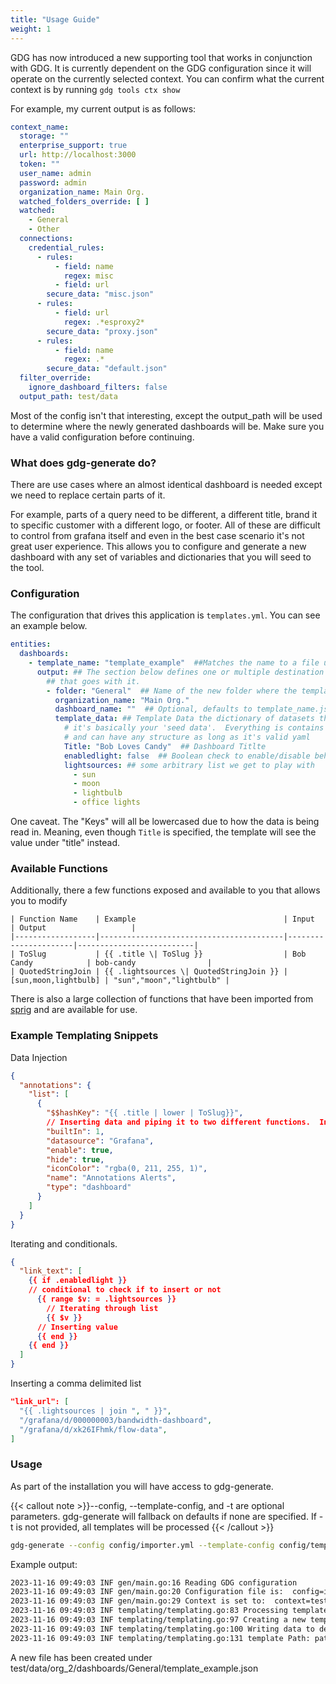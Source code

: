 ```yaml
---
title: "Usage Guide"
weight: 1
---
```


GDG has now introduced a new supporting tool that works in conjunction with GDG. It is currently dependent on the GDG
configuration
since it will operate on the currently selected context. You can confirm what the current context is by
running `gdg tools ctx show`

For example, my current output is as follows:

```yaml
context_name:
  storage: ""
  enterprise_support: true
  url: http://localhost:3000
  token: ""
  user_name: admin
  password: admin
  organization_name: Main Org.
  watched_folders_override: [ ]
  watched:
    - General
    - Other
  connections:
    credential_rules:
      - rules:
          - field: name
            regex: misc
          - field: url
        secure_data: "misc.json"
      - rules:
          - field: url
            regex: .*esproxy2*
        secure_data: "proxy.json"
      - rules:
          - field: name
            regex: .*
        secure_data: "default.json"
  filter_override:
    ignore_dashboard_filters: false
  output_path: test/data
```

Most of the config isn't that interesting, except the output_path will be used to determine where the newly generated
dashboards will be. Make sure you have a valid configuration before continuing.

### What does gdg-generate do?

There are use cases where an almost identical dashboard is needed except we need to replace certain parts of it.

For example, parts of a query need to be different, a different title, brand it to specific customer with a different
logo, or footer. All of these are difficult to control from grafana itself and even in the best case scenario it's not
great user experience. This allows you to configure and generate a new dashboard with any set of variables and
dictionaries that you will seed to the tool.

### Configuration

The configuration that drives this application is `templates.yml`. You can see an example below.

```yaml
entities:
  dashboards:
    - template_name: "template_example"  ##Matches the name to a file under ouput_path/templates/*.go.tmpl
      output: ## The section below defines one or multiple destination and the associated configuration
        ## that goes with it.
        - folder: "General"  ## Name of the new folder where the template will be created
          organization_name: "Main Org."
          dashboard_name: ""  ## Optional, defaults to template_name.json
          template_data: ## Template Data the dictionary of datasets that can be used in the template,
            # it's basically your 'seed data'.  Everything is contains is absolutely arbitrary
            # and can have any structure as long as it's valid yaml
            Title: "Bob Loves Candy"  ## Dashboard Titlte
            enabledlight: false  ## Boolean check to enable/disable behavior
            lightsources: ## some arbitrary list we get to play with
              - sun
              - moon
              - lightbulb
              - office lights
```

One caveat. The "Keys" will all be lowercased due to how the data is being read in. Meaning, even though
`Title` is specified, the template will see the value under "title" instead.

### Available Functions

Additionally, there a few functions exposed and available to you that allows you to modify

```
| Function Name    | Example                                 | Input                | Output                   |
|------------------|-----------------------------------------|----------------------|--------------------------|
| ToSlug           | {{ .title \| ToSlug }}                  | Bob Candy            | bob-candy                |
| QuotedStringJoin | {{ .lightsources \| QuotedStringJoin }} | [sun,moon,lightbulb] | "sun","moon","lightbulb" |
```

There is also a large collection of functions that have been imported from [sprig](https://masterminds.github.io/sprig/)
and are available for use.

### Example Templating Snippets

Data Injection

```json
{
  "annotations": {
    "list": [
      {
        "$$hashKey": "{{ .title | lower | ToSlug}}",
        // Inserting data and piping it to two different functions.  In this case, ToLower is redundant, but it serves as a chained example.
        "builtIn": 1,
        "datasource": "Grafana",
        "enable": true,
        "hide": true,
        "iconColor": "rgba(0, 211, 255, 1)",
        "name": "Annotations Alerts",
        "type": "dashboard"
      }
    ]
  }
}
```

Iterating and conditionals.

```json
{
  "link_text": [
    {{ if .enabledlight }}
    // conditional to check if to insert or not
      {{ range $v: = .lightsources }}
        // Iterating through list
        {{ $v }}
      // Inserting value
      {{ end }}
    {{ end }}
  ]
}
```

Inserting a comma delimited list

```json
"link_url": [
  "{{ .lightsources | join ", " }}",
  "/grafana/d/000000003/bandwidth-dashboard",
  "/grafana/d/xk26IFhmk/flow-data",
]
```

### Usage

As part of the installation you will have access to gdg-generate.


{{< callout note >}}--config, --template-config, and -t are optional parameters.  gdg-generate will fallback on defaults if
none are specified.  If -t is not provided, all templates will be processed
 {{< /callout >}}

```sh
gdg-generate --config config/importer.yml --template-config config/template.yaml template generate  -t template_example
```

Example output:

```sh
2023-11-16 09:49:03 INF gen/main.go:16 Reading GDG configuration
2023-11-16 09:49:03 INF gen/main.go:20 Configuration file is:  config=importer.yml
2023-11-16 09:49:03 INF gen/main.go:29 Context is set to:  context=testing
2023-11-16 09:49:03 INF templating/templating.go:83 Processing template template=template_example
2023-11-16 09:49:03 INF templating/templating.go:97 Creating a new template folder=General orgId=2 data="map[enabledlight:false lightsources:[sun moon lightbulb office lights] title:Bob Loves Candy]"
2023-11-16 09:49:03 INF templating/templating.go:100 Writing data to destination output=test/data/org_2/dashboards
2023-11-16 09:49:03 INF templating/templating.go:131 template Path: path=test/data/templates
```

A new file has been created under test/data/org_2/dashboards/General/template_example.json
